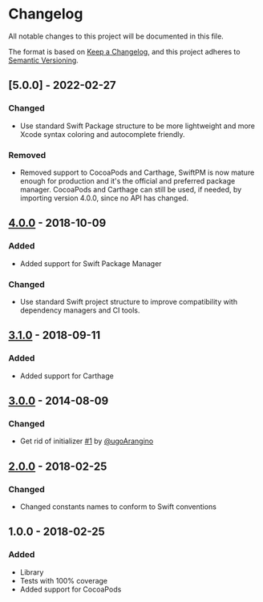 # Changelog
All notable changes to this project will be documented in this file.

The format is based on [Keep a Changelog](https://keepachangelog.com/en/1.0.0/),
and this project adheres to [Semantic Versioning](https://semver.org/spec/v2.0.0.html).

## [5.0.0] - 2022-02-27
### Changed
- Use standard Swift Package structure to be more lightweight and more Xcode syntax coloring and autocomplete friendly.

### Removed
- Removed support to CocoaPods and Carthage, SwiftPM is now mature enough for production and it's the official and preferred package manager. CocoaPods and Carthage can still be used, if needed, by importing version 4.0.0, since no API has changed.

## [4.0.0] - 2018-10-09
### Added
- Added support for Swift Package Manager

### Changed
- Use standard Swift project structure to improve compatibility with dependency managers and CI tools.

## [3.1.0] - 2018-09-11
### Added
- Added support for Carthage

## [3.0.0] - 2014-08-09
### Changed
- Get rid of initializer [#1](https://github.com/ShitLib/shitlib-swift/pull/1) by [@ugoArangino](https://github.com/ugoArangino)

## [2.0.0] - 2018-02-25
### Changed
- Changed constants names to conform to Swift conventions

## 1.0.0 - 2018-02-25
### Added
- Library
- Tests with 100% coverage
- Added support for CocoaPods

[4.0.0]: https://github.com/ShitLib/shitlib-swift/compare/3.1.0...4.0.0
[3.1.0]: https://github.com/ShitLib/shitlib-swift/compare/3.0.0...3.1.0
[3.0.0]: https://github.com/ShitLib/shitlib-swift/compare/2.0.0...3.0.0
[2.0.0]: https://github.com/ShitLib/shitlib-swift/compare/1.0.0...2.0.0
